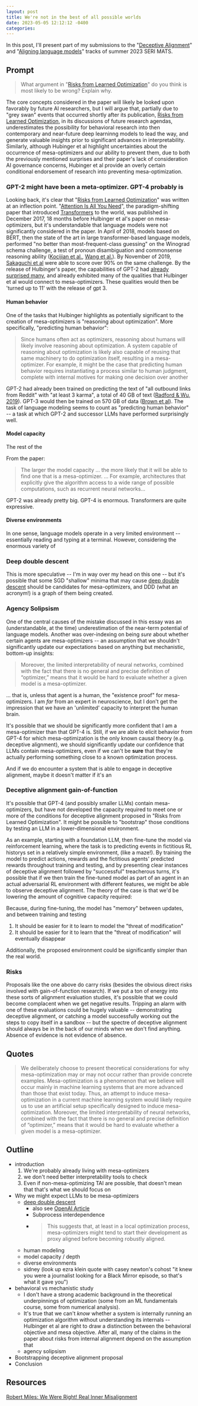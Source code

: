 ```yaml
---
layout: post
title: We're not in the best of all possible worlds
date: 2023-05-05 12:12:12 -0400
categories:
---
```


In this post, I'll present part of my submissions to the "[Deceptive Alignment](https://www.serimats.org/deceptive)" and "[Aligning language models](https://www.serimats.org/aligning-language-models)" tracks of summer 2023 SERI MATS.

## Prompt

> What argument in "[Risks from Learned Optimization](https://www.alignmentforum.org/s/r9tYkB2a8Fp4DN8yB)" do you think is most likely to be wrong? Explain why.

The core concepts considered in the paper will likely be looked upon favorably by future AI researchers, but I will argue that, partially due to "grey swan" events that occurred shortly after its publication, [Risks from Learned Optimization](https://www.alignmentforum.org/s/r9tYkB2a8Fp4DN8yB), in its discussions of future research agendas, underestimates the possibility for behavioral research into then contemporary and near-future deep learninng models to lead the way, and generate valuable insights prior to significant advances in interpretability.
Similarly, although Hubinger et al highlight uncertainties about the occurrence of mesa-optimizers and our ability to prevent them, due to both the previously mentioned surprises and their paper's lack of consideration AI governance concerns, Hubinger et al provide an overly certain conditional endorsement of research into preventing mesa-optimization.

### GPT-2 might have been a meta-optimizer. GPT-4 probably is

Looking back, it's clear that "[Risks from Learned Optimization](https://www.alignmentforum.org/s/r9tYkB2a8Fp4DN8yB)" was written at an inflection point. "[Attention Is All You Need](https://arxiv.org/pdf/1706.03762.pdf)", the paradigm-shifting paper that introduced [Transformers](<https://en.wikipedia.org/wiki/Transformer_(machine_learning_model)>) to the world, was published in December 2017, 18 months before Hulbinger et al's paper on mesa-optimizers, but it's understandable that language models were not significantly considered in the paper. In April of 2018, models based on BERT, then the state of the art in large transformer-based language models, performed "no better than most-frequent-class guessing" on the Winograd schema challenge, a test of pronoun disambiguation and commonsense reasoning ability ([Kocijian et al.](https://arxiv.org/abs/2201.02387), [Wang et al.](https://arxiv.org/abs/1804.07461)). By November of 2019, [Sakaguchi et al](https://arxiv.org/abs/1907.10641) were able to score over 90% on the same challenge. By the release of Hulbinger's paper, the capabilities of GPT-2 had [already surprised many](https://www.theverge.com/2019/2/14/18224704/ai-machine-learning-language-models-read-write-openai-gpt2), and already exhibited many of the qualities that Hulbinger et al would connect to mesa-optimizers. These qualities would then be 'turned up to 11' with the release of gpt 3.

#### Human behavior

One of the tasks that Hulbinger highlights as potentially significant to the creation of mesa-optimizers is "reasoning about optimization". More specifically, "predicting human behavior":

> Since humans often act as optimizers, reasoning about humans will likely involve reasoning about optimization. A system capable of reasoning about optimization is likely also capable of reusing that same machinery to do optimization itself, resulting in a mesa-optimizer. For example, it might be the case that predicting human behavior requires instantiating a process similar to human judgment, complete with internal motives for making one decision over another

GPT-2 had already been trained on predicting the text of "all outbound links from Reddit" with "at least 3 karma", a total of 40 GB of text ([Radford & Wu, 2019](https://cdn.openai.com/better-language-models/language_models_are_unsupervised_multitask_learners.pdf)). GPT-3 would then be trained on 570 GB of data ([Brown et al](https://arxiv.org/abs/2005.14165)). The task of language modeling seems to count as "predicting human behavior" -- a task at which GPT-2 and successor LLMs have performed surprisingly well.

#### Model capacity

The rest of the

From the paper:

> The larger the model capacity ... the more likely that it will be able to find one that is a mesa-optimizer. ... For example, architectures that explicitly give the algorithm access to a wide range of possible computations, such as recurrent neural networks...

GPT-2 was already pretty big. GPT-4 is enormous. Transformers are quite expressive.

#### Diverse environments

In one sense, language models operate in a very limited environment -- essentially reading and typing at a terminal. However, considering the enormous variety of

### Deep double descent

This is more speculative -- I'm in way over my head on this one -- but it's possible that some SGD "shallow" minima that may cause [deep double descent](https://www.lesswrong.com/posts/FRv7ryoqtvSuqBxuT/understanding-deep-double-descent) should be candidates for mesa-optimizers, and DDD (what an acronym!) is a graph of them being created.

### Agency Solipsism

One of the central causes of the mistake discussed in this essay was an (understandable, at the time) underestimation of the near-term potential of language models. Another was over-indexing on being _sure_ about whether certain agents are mesa-optimizers -- an assumption that we shouldn't significantly update our expectations based on anything but mechanistic, bottom-up insights:

> Moreover, the limited interpretability of neural networks, combined with the fact that there is no general and precise definition of “optimizer,” means that it would be hard to evaluate whether a given model is a mesa-optimizer.

... that is, unless that agent is a human, the "existence proof" for mesa-optimizers. I am _far_ from an expert in neuroscience, but I don't get the impression that we have an 'unlimited' capacity to interpret the human brain.

It's possible that we should be significantly more confident that I am a mesa-optimizer than that GPT-4 is. Still, if we are able to elicit behavior from GPT-4 for which mesa-optimization is the only known causal theory (e.g. deceptive alignment), we should significantly update our confidence that LLMs contain mesa-optimizers, even if we can't be **sure** that they're actually performing something close to a known optimization process.

And if we do encounter a system that is able to engage in deceptive alignment, maybe it doesn't matter if it's an

### Deceptive alignment gain-of-function

It's possible that GPT-4 (and possibly smaller LLMs) contain mesa-optimizers, but have not developed the capacity required to meet one or more of the conditions for deceptive alignment proposed in "Risks from Learned Optimization". It might be possible to "bootstrap" those conditions by testing an LLM in a lower-dimensional environment.

As an example, starting with a foundation LLM, then fine-tune the model via reinforcement learning, where the task is to predicting events in fictitious RL historys set in a relatively simple environment, (like a maze!). By training the model to predict actions, rewards and the fictitious agents' predicted rewards throughout training and testing, and by presenting clear instances of deceptive alignment followed by "successful" treacherous turns, it's possible that if we then train the fine-tuned model as part of an agent in an actual adversarial RL environment with different features, we might be able to observe deceptive alignment.
The theory of the case is that we'd be lowering the amount of cognitive capacity required:

Because, during fine-tuning, the model has "memory" between updates, and between training and testing

1. It should be easier for it to learn to model the "threat of modification"
2. It should be easier for it to learn that the "threat of modification" will eventually disappear

Additionally, the proposed environment could be significantly simpler than the real world.

### Risks

Proposals like the one above do carry risks (besides the obvious direct risks involved with gain-of-function research). If we put a ton of energy into these sorts of alignment evaluation studies, it's possible that we could become complacent when we get negative results. Tripping an alarm with one of these evaluations could be hugely valuable -- demonstrating deceptive alignment, or catching a model successfully working out the steps to copy itself in a sandbox -- but the spectre of deceptive alignment should always be in the back of our minds when we don't find anything. Absence of evidence is not evidence of absence.

## Quotes

> We deliberately choose to present theoretical considerations for why mesa-optimization may or may not occur rather than provide concrete examples. Mesa-optimization is a phenomenon that we believe will occur mainly in machine learning systems that are more advanced than those that exist today. Thus, an attempt to induce mesa-optimization in a current machine learning system would likely require us to use an artificial setup specifically designed to induce mesa-optimization. Moreover, the limited interpretability of neural networks, combined with the fact that there is no general and precise definition of “optimizer,” means that it would be hard to evaluate whether a given model is a mesa-optimizer.

## Outline

- introduction
  1. We're probably already living with mesa-optimizers
  2. we don't need better interpretability tools to check
  3. Even if non-mesa-optimizing TAI are possible, that doesn't mean that that's what we should focus on
- Why we might expect LLMs to be mesa-optimizers
  - [deep double descent](https://www.lesswrong.com/posts/FRv7ryoqtvSuqBxuT/understanding-deep-double-descent)
    - also see [OpenAI Article](https://openai.com/research/deep-double-descent)
    - Subprocess interdependence
    - > This suggests that, at least in a local optimization process, mesa-optimizers might tend to start their development as proxy aligned before becoming robustly aligned.
  - human modeling
  - model capacity / depth
  - diverse environments
  - sidney (look up ezra klein quote with casey newton's cohost "it knew you were a journalist looking for a Black Mirror episode, so that's what it gave you")
- behavioral vs mechanistic study
  - I don't have a strong academic background in the theoretical underpinnings of optimization (some from an ML fundamentals course, some from numerical analysis).
  - It's true that we can't _know_ whether a system is internally running an optimization algorithm without understanding its internals -- Hulbinger et al are right to draw a distinction between the behavioral objective and mesa objective. After all, many of the claims in the paper about risks from internal alignment depend on the assumption that
  - agency solipsism
- Bootstrapping deceptive alignment proposal
- Conclusion

## Resources

[Robert Miles: We Were Right! Real Inner Misalignment](https://www.youtube.com/watch?v=zkbPdEHEyEI)
